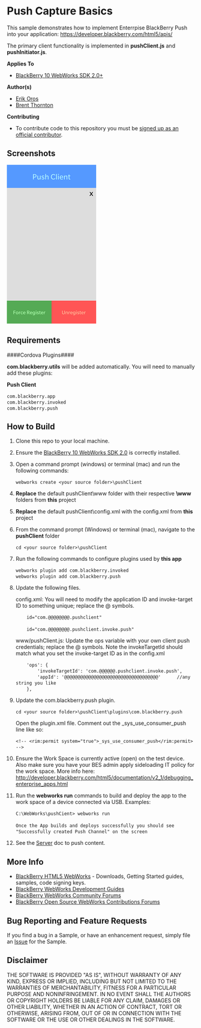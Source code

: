 # Push Capture Basics

This sample demonstrates how to implement Enterrpise BlackBerry Push into your application:
https://developer.blackberry.com/html5/apis/


The primary client functionality is implemented in **pushClient.js** and **pushInitiator.js**.

**Applies To**

* [BlackBerry 10 WebWorks SDK 2.0+](https://developer.blackberry.com/html5/download/sdk)

**Author(s)**

* [Erik Oros](http://www.twitter.com/WaterlooErik)
* [Brent Thornton](http://www.twitter.com/brentthornton32)

**Contributing**

* To contribute code to this repository you must be [signed up as an official contributor](http://blackberry.github.com/howToContribute.html).

## Screenshots ##

![image](_screenshots/1.png)

## Requirements ##

####Cordova Plugins####

**com.blackberry.utils** will be added automatically. You will need to manually add these plugins:

**Push Client**

	com.blackberry.app
	com.blackberry.invoked
	com.blackberry.push

## How to Build

1. Clone this repo to your local machine.

2. Ensure the [BlackBerry 10 WebWorks SDK 2.0](https://developer.blackberry.com/html5/download/sdk) is correctly installed.

3. Open a command prompt (windows) or terminal (mac) and run the following commands:

	```
	webworks create <your source folder>\pushClient
	```

4. **Replace** the default pushClient\www folder with their respective **\www** folders from **this** project

5. **Replace** the default pushClient\config.xml with the config.xml from **this** project

6. From the command prompt (Windows) or terminal (mac), navigate to the **pushClient** folder

	```
	cd <your source folder>\pushClient
	```

7. Run the following commands to configure plugins used by **this app**

	```
	webworks plugin add com.blackberry.invoked
	webworks plugin add com.blackberry.push
	```

8. Update the following files.


	config.xml: You will need to modify the application ID and invoke-target ID to something unique; replace the @ symbols.

	```
		id="com.@@@@@@@@.pushclient"

		id="com.@@@@@@@@.pushclient.invoke.push"
	```

	www/pushClient.js: Update the ops variable with your own client push credentials; replace the @ symbols. Note the invokeTargetId should match what you set the invoke-target ID as in the config.xml

	```
		'ops': {
			'invokeTargetId': 'com.@@@@@@.pushclient.invoke.push',
			'appId': '@@@@@@@@@@@@@@@@@@@@@@@@@@@@@@@@@@@'		//any string you like
		},
	```

9. Update the com.blackberry.push plugin.

	```
	cd <your source folder>\pushClient\plugins\com.blackberry.push
	```

	Open the plugin.xml file. Comment out the _sys_use_consumer_push line like so:

	```
	<!-- <rim:permit system="true">_sys_use_consumer_push</rim:permit> -->
	```

10. Ensure the Work Space is currently active (open) on the test device. Also make sure you have your BES admin apply sideloading IT policy for the work space. More info here: http://developer.blackberry.com/html5/documentation/v2_1/debugging_enterprise_apps.html

11. Run the **webworks run** commands to build and deploy the app to the work space of a device connected via USB. Examples:

	```
	C:\WebWorks\pushCient> webworks run

	Once the App builds and deploys successfully you should see "Successfully created Push Channel" on the screen
	```

12. See the [Server](/server) doc to push content.

## More Info

* [BlackBerry HTML5 WebWorks](https://bdsc.webapps.blackberry.com/html5/) - Downloads, Getting Started guides, samples, code signing keys.
* [BlackBerry WebWorks Development Guides](https://bdsc.webapps.blackberry.com/html5/documentation)
* [BlackBerry WebWorks Community Forums](http://supportforums.blackberry.com/t5/Web-and-WebWorks-Development/bd-p/browser_dev)
* [BlackBerry Open Source WebWorks Contributions Forums](http://supportforums.blackberry.com/t5/BlackBerry-WebWorks/bd-p/ww_con)


## Bug Reporting and Feature Requests

If you find a bug in a Sample, or have an enhancement request, simply file an [Issue](https://github.com/blackberry/BES10-WebWorks/issues) for the Sample.

## Disclaimer

THE SOFTWARE IS PROVIDED "AS IS", WITHOUT WARRANTY OF ANY KIND, EXPRESS OR IMPLIED, INCLUDING BUT NOT LIMITED TO THE WARRANTIES OF MERCHANTABILITY, FITNESS FOR A PARTICULAR PURPOSE AND NONINFRINGEMENT. IN NO EVENT SHALL THE AUTHORS OR COPYRIGHT HOLDERS BE LIABLE FOR ANY CLAIM, DAMAGES OR OTHER LIABILITY, WHETHER IN AN ACTION OF CONTRACT, TORT OR OTHERWISE, ARISING FROM, OUT OF OR IN CONNECTION WITH THE SOFTWARE OR THE USE OR OTHER DEALINGS IN THE SOFTWARE.

